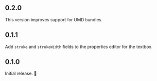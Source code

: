 ## 0.2.0

This version improves support for UMD bundles.

## 0.1.1

Add `stroke` and `strokeWidth` fields to the properties editor for the textbox.

## 0.1.0

Initial release. 🚀
